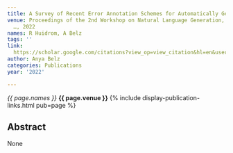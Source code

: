 ```yaml
---
title: A Survey of Recent Error Annotation Schemes for Automatically Generated Text
venue: Proceedings of the 2nd Workshop on Natural Language Generation, Evaluation
  …, 2022
names: R Huidrom, A Belz
tags: ''
link: 
  https://scholar.google.com/citations?view_op=view_citation&hl=en&user=trwwiW4AAAAJ&pagesize=5&sortby=pubdate&citation_for_view=trwwiW4AAAAJ:yB1At4FlUx8C
author: Anya Belz
categories: Publications
year: '2022'

---
```


*{{ page.names }}*
**{{ page.venue }}**
{% include display-publication-links.html pub=page %}
## Abstract

None